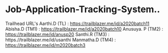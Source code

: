 # Job-Application-Tracking-System..
Trailhead URL's
Aarthi.D (TL)    : https://trailblazer.me/id/a2020batch11
Abisha.D (TM1)   : https://trailblazer.me/id/a2020batch10
Anusuya. P (TM2) : https://trailblazer.me/id/anusp20
Santhi.R (TM3)   : https.//trailblazer.me/id/usanthi
Manmatha.D (TM4) : https://trailblazer.me/id/m2020batch3
